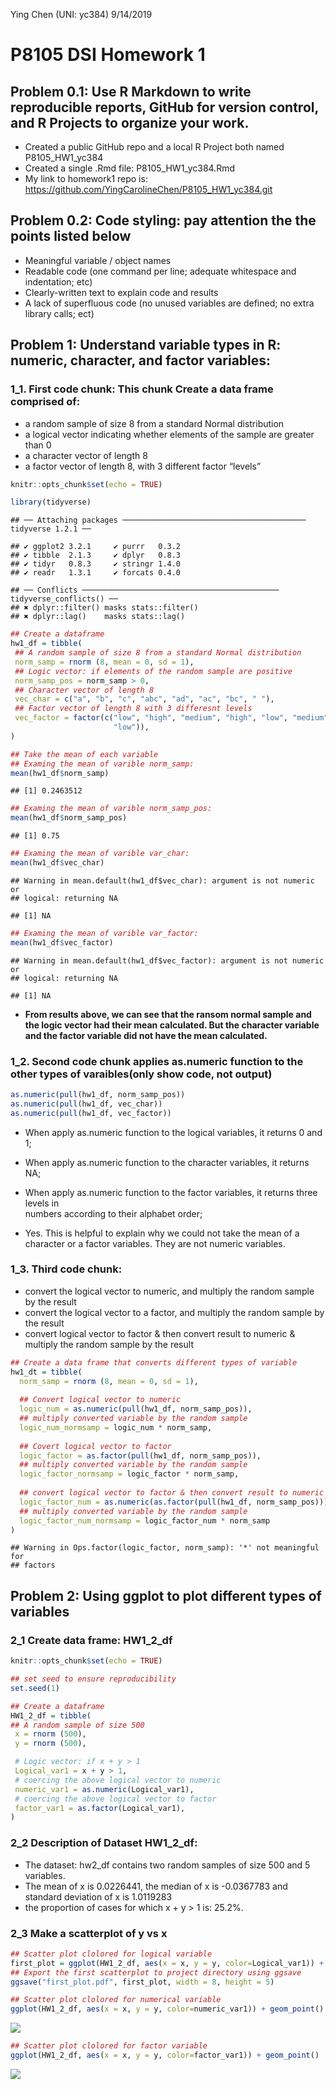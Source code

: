 Ying Chen (UNI: yc384)
9/14/2019

# **P8105 DSI Homework 1**

## Problem 0.1: Use R Markdown to write reproducible reports, GitHub for version control, and R Projects to organize your work.

  - Created a public GitHub repo and a local R Project both named
    P8105\_HW1\_yc384
  - Created a single .Rmd file: P8105\_HW1\_yc384.Rmd
  - My link to homework1 repo is:
    <https://github.com/YingCarolineChen/P8105_HW1_yc384.git>

## Problem 0.2: Code styling: pay attention the the points listed below

  - Meaningful variable / object names
  - Readable code (one command per line; adequate whitespace and
    indentation; etc)
  - Clearly-written text to explain code and results
  - A lack of superfluous code (no unused variables are defined; no
    extra library calls;
ect)

## Problem 1: Understand variable types in R: numeric, character, and factor variables:

### 1\_1. First code chunk: This chunk Create a data frame comprised of:

  - a random sample of size 8 from a standard Normal distribution
  - a logical vector indicating whether elements of the sample are
    greater than 0
  - a character vector of length 8
  - a factor vector of length 8, with 3 different factor “levels”

<!-- end list -->

``` r
knitr::opts_chunk$set(echo = TRUE)

library(tidyverse)
```

    ## ── Attaching packages ───────────────────────────────────────── tidyverse 1.2.1 ──

    ## ✔ ggplot2 3.2.1     ✔ purrr   0.3.2
    ## ✔ tibble  2.1.3     ✔ dplyr   0.8.3
    ## ✔ tidyr   0.8.3     ✔ stringr 1.4.0
    ## ✔ readr   1.3.1     ✔ forcats 0.4.0

    ## ── Conflicts ──────────────────────────────────────────── tidyverse_conflicts() ──
    ## ✖ dplyr::filter() masks stats::filter()
    ## ✖ dplyr::lag()    masks stats::lag()

``` r
## Create a dataframe 
hw1_df = tibble(
 ## A random sample of size 8 from a standard Normal distribution
 norm_samp = rnorm (8, mean = 0, sd = 1),
 ## Logic vector: if elements of the random sample are positive
 norm_samp_pos = norm_samp > 0,
 ## Character vector of length 8
 vec_char = c("a", "b", "c", "abc", "ad", "ac", "bc", " "),
 ## Factor vector of length 8 with 3 differesnt levels
 vec_factor = factor(c("low", "high", "medium", "high", "low", "medium", "high",  
                       "low")),
)

## Take the mean of each variable
## Examing the mean of varible norm_samp: 
mean(hw1_df$norm_samp)
```

    ## [1] 0.2463512

``` r
## Examing the mean of varible norm_samp_pos: 
mean(hw1_df$norm_samp_pos)
```

    ## [1] 0.75

``` r
## Examing the mean of varible var_char: 
mean(hw1_df$vec_char)
```

    ## Warning in mean.default(hw1_df$vec_char): argument is not numeric or
    ## logical: returning NA

    ## [1] NA

``` r
## Examing the mean of varible var_factor: 
mean(hw1_df$vec_factor)
```

    ## Warning in mean.default(hw1_df$vec_factor): argument is not numeric or
    ## logical: returning NA

    ## [1] NA

  - **From results above, we can see that the ransom normal sample and
    the logic vector had their mean calculated. But the character
    variable and the factor variable did not have the mean
calculated.**

### 1\_2. Second code chunk applies as.numeric function to the other types of varaibles(only show code, not output)

``` r
as.numeric(pull(hw1_df, norm_samp_pos))
as.numeric(pull(hw1_df, vec_char))
as.numeric(pull(hw1_df, vec_factor))
```

  - When apply as.numeric function to the logical variables, it returns
    0 and 1;

  - When apply as.numeric function to the character variables, it
    returns NA;

  - When apply as.numeric function to the factor variables, it returns
    three levels in  
    numbers according to their alphabet order;

  - Yes. This is helpful to explain why we could not take the mean of a
    character or a factor variables. They are not numeric variables.

### 1\_3. Third code chunk:

  - convert the logical vector to numeric, and multiply the random
    sample by the result
  - convert the logical vector to a factor, and multiply the random
    sample by the result
  - convert logical vector to factor & then convert result to numeric &
    multiply the random sample by the result

<!-- end list -->

``` r
## Create a data frame that converts different types of variable
hw1_dt = tibble(
  norm_samp = rnorm (8, mean = 0, sd = 1),
  
  ## Convert logical vector to numeric
  logic_num = as.numeric(pull(hw1_df, norm_samp_pos)),
  ## multiply converted variable by the random sample
  logic_num_normsamp = logic_num * norm_samp,
  
  ## Covert logical vector to factor
  logic_factor = as.factor(pull(hw1_df, norm_samp_pos)),
  ## multiply converted variable by the random sample
  logic_factor_normsamp = logic_factor * norm_samp,
  
  ## convert logical vector to factor & then convert result to numeric
  logic_factor_num = as.numeric(as.factor(pull(hw1_df, norm_samp_pos))),
  ## multiply converted variable by the random sample
  logic_factor_num_normsamp = logic_factor_num * norm_samp
)
```

    ## Warning in Ops.factor(logic_factor, norm_samp): '*' not meaningful for
    ## factors

## Problem 2: Using ggplot to plot different types of variables

### 2\_1 Create data frame: HW1\_2\_df

``` r
knitr::opts_chunk$set(echo = TRUE)

## set seed to ensure reproducibility
set.seed(1)

## Create a dataframe 
HW1_2_df = tibble(
## A random sample of size 500
 x = rnorm (500),
 y = rnorm (500),

 # Logic vector: if x + y > 1
 Logical_var1 = x + y > 1,
 # coercing the above logical vector to numeric
 numeric_var1 = as.numeric(Logical_var1),
 # coercing the above logical vector to factor
 factor_var1 = as.factor(Logical_var1),
)
```

### 2\_2 Description of Dataset HW1\_2\_df:

  - The dataset: hw2\_df contains two random samples of size 500 and 5
    variables.
  - The mean of x is 0.0226441, the median of x is -0.0367783 and
    standard deviation of x is 1.0119283
  - the proportion of cases for which x + y \> 1 is: 25.2%.

### 2\_3 Make a scatterplot of y vs x

``` r
## Scatter plot clolored for logical variable
first_plot = ggplot(HW1_2_df, aes(x = x, y = y, color=Logical_var1)) + geom_point() 
## Export the first scatterplot to project directory using ggsave
ggsave("first_plot.pdf", first_plot, width = 8, height = 5)

## Scatter plot clolored for numerical variable
ggplot(HW1_2_df, aes(x = x, y = y, color=numeric_var1)) + geom_point()
```

![](P8105_HW1_yc384-Knit-file_files/figure-gfm/HW1_2_plots-1.png)<!-- -->

``` r
## Scatter plot clolored for factor variable
ggplot(HW1_2_df, aes(x = x, y = y, color=factor_var1)) + geom_point()
```

![](P8105_HW1_yc384-Knit-file_files/figure-gfm/HW1_2_plots-2.png)<!-- -->

